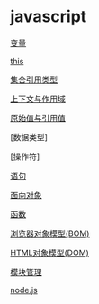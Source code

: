 # javascript

[变量](javascript_variable.md)

[this](javascript_this.md)

[集合引用类型](javascript_集合引用类型.md)

[上下文与作用域](javascript_上下文与作用域.md)

[原始值与引用值](javascript_variable_copy_and_reference.md)

[数据类型]

[操作符]

[语句](javascript_statement.md)

[面向对象](javascript_面向对象.md)

[函数](javascript_function.md)

[浏览器对象模型(BOM)](javascript_BOM.md)

[HTML对象模型(DOM)](javascript_DOM.md)

[模块管理](javascript_module.md)

[node.js](javascript_node_js.md)